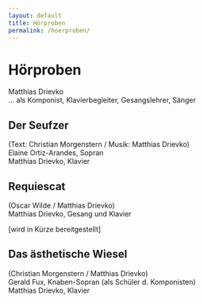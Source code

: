 ```yaml
---
layout: default
title: Hörproben
permalink: /hoerproben/
---
```


<script>{% include audio.min.js %}</script>

<script>
  audiojs.events.ready(function() {
    var as = audiojs.createAll({
      imageLocation: '/assets/audiojs/player-graphics.gif',
      swfLocation: '/assets/audiojs/audiojs.swf'});
  });
</script>


Hörproben
=========


Matthias Drievko  
... als Komponist, Klavierbegleiter, Gesangslehrer, Sänger

Der Seufzer
-----------

(Text: Christian Morgenstern / Musik: Matthias Drievko)  
Elaine Ortiz-Arandes, Sopran  
Matthias Drievko, Klavier

<audio src="/assets/seufzer.mp3" preload="none">Der Seufzer</audio>


Requiescat
----------

(Oscar Wilde / Matthias Drievko)  
Matthias Drievko, Gesang und Klavier

[wird in Kürze bereitgestellt]


Das ästhetische Wiesel
----------------------

(Christian Morgenstern /  Matthias Drievko)  
Gerald Fux, Knaben-Sopran (als Schüler d. Komponisten)  
Matthias Drievko, Klavier

<audio src="/assets/wiesel.mp3" preload="none">Das ästhetische Wiesel</audio>
